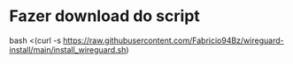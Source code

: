 # Fazer download do script
bash <(curl -s https://raw.githubusercontent.com/Fabricio94Bz/wireguard-install/main/install_wireguard.sh)

